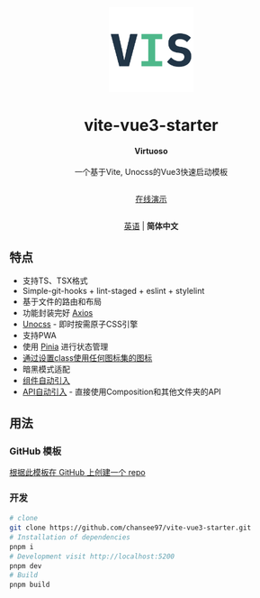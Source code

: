 <div align='center'>
  <img src="/public/favicon.svg" width="150"/>
</div>

<div align='center'>
  <h1>vite-vue3-starter</h1>
  <h4>Virtuoso</h4>
</div>

<div align='center' >
  一个基于Vite, Unocss的Vue3快速启动模板
</div>

<div align='center' style="margin:2em 0;">
  <a href="https://virtuoso.vercel.app">在线演示</a>
</div>

<div align='center' style="margin:2em 0;">

  [英语](./README.md) | <b>简体中文</b>
</div>

## 特点

- 支持TS、TSX格式
- Simple-git-hooks + lint-staged + eslint + stylelint
- 基于文件的路由和布局
- 功能封装完好 [Axios](https://github.com/axios/axios)
- [Unocss](https://unocss.dev/) - 即时按需原子CSS引擎
- 支持PWA
- 使用 [Pinia](https://pinia.vuejs.org/) 进行状态管理
- [通过设置class使用任何图标集的图标](https://unocss.dev/presets/icons)
- 暗黑模式适配
- [组件自动引入](./src/components)
- [API自动引入](https://github.com/antfu/unplugin-auto-import) - 直接使用Composition和其他文件夹的API

## 用法

### GitHub 模板

[根据此模板在 GitHub 上创建一个 repo](https://github.com/chansee97/vite-vue3-starter/generate)

### 开发

```bash
# clone
git clone https://github.com/chansee97/vite-vue3-starter.git
# Installation of dependencies
pnpm i
# Development visit http://localhost:5200
pnpm dev
# Build
pnpm build
```
